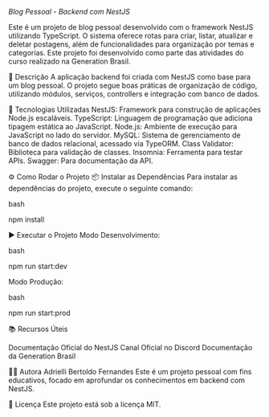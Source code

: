 *Blog Pessoal - Backend com NestJS*

Este é um projeto de blog pessoal desenvolvido com o framework NestJS utilizando TypeScript. O sistema oferece rotas para criar, listar, atualizar e deletar postagens, além de funcionalidades para organização por temas e categorias. Este projeto foi desenvolvido como parte das atividades do curso realizado na Generation Brasil.

📌 Descrição
A aplicação backend foi criada com NestJS como base para um blog pessoal. O projeto segue boas práticas de organização de código, utilizando módulos, serviços, controllers e integração com banco de dados.

🚀 Tecnologias Utilizadas
NestJS: Framework para construção de aplicações Node.js escaláveis.
TypeScript: Linguagem de programação que adiciona tipagem estática ao JavaScript.
Node.js: Ambiente de execução para JavaScript no lado do servidor.
MySQL: Sistema de gerenciamento de banco de dados relacional, acessado via TypeORM.
Class Validator: Biblioteca para validação de classes.
Insomnia: Ferramenta para testar APIs.
Swagger: Para documentação da API.

⚙️ Como Rodar o Projeto
📦 Instalar as Dependências
Para instalar as dependências do projeto, execute o seguinte comando:

bash

npm install

▶️ Executar o Projeto
Modo Desenvolvimento:

bash

npm run start:dev

Modo Produção:

bash

npm run start:prod

📚 Recursos Úteis

Documentação Oficial do NestJS
Canal Oficial no Discord
Documentação da Generation Brasil

👩‍💻 Autora
Adrielli Bertoldo Fernandes
Este é um projeto pessoal com fins educativos, focado em aprofundar os conhecimentos em backend com NestJS.

📝 Licença
Este projeto está sob a licença MIT.
